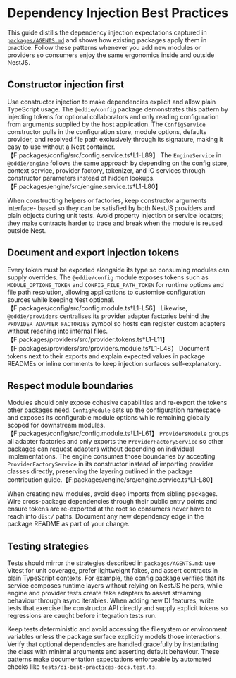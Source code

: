 # Dependency Injection Best Practices

This guide distills the dependency injection expectations captured in
[`packages/AGENTS.md`](../packages/AGENTS.md) and shows how existing packages
apply them in practice. Follow these patterns whenever you add new modules or
providers so consumers enjoy the same ergonomics inside and outside NestJS.

## Constructor injection first

Use constructor injection to make dependencies explicit and allow plain
TypeScript usage. The `@eddie/config` package demonstrates this pattern by
injecting tokens for optional collaborators and only reading configuration from
arguments supplied by the host application. The `ConfigService` constructor pulls
in the configuration store, module options, defaults provider, and resolved file
path exclusively through its signature, making it easy to use without a Nest
container.【F:packages/config/src/config.service.ts†L1-L89】 The `EngineService`
in `@eddie/engine` follows the same approach by depending on the config store,
context service, provider factory, tokenizer, and IO services through
constructor parameters instead of hidden lookups.【F:packages/engine/src/engine.service.ts†L1-L80】

When constructing helpers or factories, keep constructor arguments interface-
based so they can be satisfied by both NestJS providers and plain objects during
unit tests. Avoid property injection or service locators; they make contracts
harder to trace and break when the module is reused outside Nest.

## Document and export injection tokens

Every token must be exported alongside its type so consuming modules can supply
overrides. The `@eddie/config` module exposes tokens such as
`MODULE_OPTIONS_TOKEN` and `CONFIG_FILE_PATH_TOKEN` for runtime options and file
path resolution, allowing applications to customise configuration sources while
keeping Nest optional.【F:packages/config/src/config.module.ts†L1-L56】 Likewise,
`@eddie/providers` centralises its provider adapter factories behind the
`PROVIDER_ADAPTER_FACTORIES` symbol so hosts can register custom adapters without
reaching into internal files.【F:packages/providers/src/provider.tokens.ts†L1-L11】【F:packages/providers/src/providers.module.ts†L1-L48】
Document tokens next to their exports and explain expected values in package
READMEs or inline comments to keep injection surfaces self-explanatory.

## Respect module boundaries

Modules should only expose cohesive capabilities and re-export the tokens other
packages need. `ConfigModule` sets up the configuration namespace and exposes
its configurable module options while remaining globally scoped for downstream
modules.【F:packages/config/src/config.module.ts†L1-L61】 `ProvidersModule` groups
all adapter factories and only exports the `ProviderFactoryService` so other
packages can request adapters without depending on individual implementations.
The engine consumes those boundaries by accepting `ProviderFactoryService` in
its constructor instead of importing provider classes directly, preserving the
layering outlined in the package contribution guide.【F:packages/engine/src/engine.service.ts†L1-L80】

When creating new modules, avoid deep imports from sibling packages. Wire
cross-package dependencies through their public entry points and ensure tokens
are re-exported at the root so consumers never have to reach into `dist/` paths.
Document any new dependency edge in the package README as part of your change.

## Testing strategies

Tests should mirror the strategies described in `packages/AGENTS.md`: use
Vitest for unit coverage, prefer lightweight fakes, and assert contracts in
plain TypeScript contexts. For example, the config package verifies that its
service composes runtime layers without relying on NestJS helpers, while engine
and provider tests create fake adapters to assert streaming behaviour through
async iterables. When adding new DI features, write tests that exercise the
constructor API directly and supply explicit tokens so regressions are caught
before integration tests run.

Keep tests deterministic and avoid accessing the filesystem or environment
variables unless the package surface explicitly models those interactions.
Verify that optional dependencies are handled gracefully by instantiating the
class with minimal arguments and asserting default behaviour. These patterns
make documentation expectations enforceable by automated checks like
`tests/di-best-practices-docs.test.ts`.
